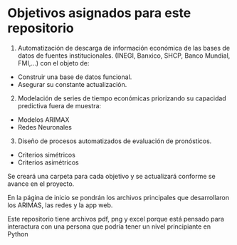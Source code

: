 # Objetivos asignados para este repositorio

1. Automatización de descarga de información económica de las bases de datos de fuentes institucionales. (INEGI, Banxico, SHCP, Banco Mundial, FMI,…) con el objeto de:
 - Construir una base de datos funcional.
 - Asegurar su constante actualización.

2. Modelación de series de tiempo económicas priorizando su capacidad predictiva fuera de muestra:
 - Modelos ARIMAX
 - Redes Neuronales

3. Diseño de procesos automatizados de evaluación de pronósticos.
 - Criterios simétricos
 - Criterios asimétricos

Se creará una carpeta para cada objetivo y se actualizará conforme se avance en el proyecto.

En la página de inicio se pondrán los archivos principales que desarrollaron los ARIMAS, las redes y la app web.

Este repositorio tiene archivos pdf, png y excel porque está pensado para interactura con una persona que podría tener un nivel principiante en Python
